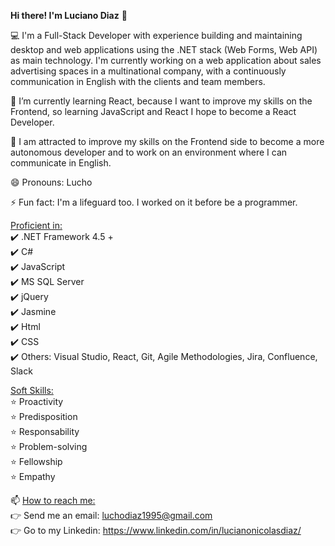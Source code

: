 <strong>Hi there! I'm Luciano Diaz</strong> 👋

💻 I'm a Full-Stack Developer with experience building and maintaining desktop and web applications using the .NET stack (Web Forms, Web API) as main technology. I'm currently working on a web application about sales advertising spaces in a multinational company, with a continuously communication in English with the clients and team members.

🌱 I’m currently learning React, because I want to improve my skills on the Frontend, so learning JavaScript and React I hope to become a React Developer.

🚀 I am attracted to improve my skills on the Frontend side to become a more autonomous developer and to work on an environment where I can communicate in English.

😄 Pronouns: Lucho

⚡ Fun fact: I'm a lifeguard too. I worked on it before be a programmer.

<u>Proficient in:</u><br>
✔️ .NET Framework 4.5 +<br>
✔️ C#<br>
✔️ JavaScript<br>
✔️ MS SQL Server<br>
✔️ jQuery<br>
✔️ Jasmine<br>
✔️ Html<br>
✔️ CSS<br>
✔️ Others: Visual Studio, React, Git, Agile Methodologies, Jira, Confluence, Slack

<u>Soft Skills:</u><br>
⭐️ Proactivity<br>
⭐️ Predisposition<br>
⭐️ Responsability<br>
⭐️ Problem-solving<br>
⭐️ Fellowship<br>
⭐️ Empathy<br>

📫 <u>How to reach me:</u><br>
👉 Send me an email: luchodiaz1995@gmail.com<br>
👉 Go to my Linkedin: https://www.linkedin.com/in/lucianonicolasdiaz/<br>
